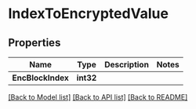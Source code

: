 # IndexToEncryptedValue

## Properties

Name | Type | Description | Notes
------------ | ------------- | ------------- | -------------
**EncBlockIndex** | **int32** |  | 

[[Back to Model list]](../README.md#documentation-for-models) [[Back to API list]](../README.md#documentation-for-api-endpoints) [[Back to README]](../README.md)


